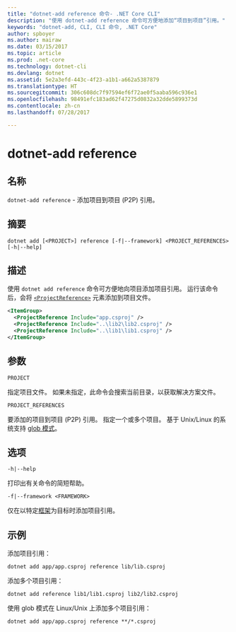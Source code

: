 ```yaml
---
title: "dotnet-add reference 命令- .NET Core CLI"
description: "使用 dotnet-add reference 命令可方便地添加“项目到项目”引用。"
keywords: "dotnet-add, CLI, CLI 命令, .NET Core"
author: spboyer
ms.author: mairaw
ms.date: 03/15/2017
ms.topic: article
ms.prod: .net-core
ms.technology: dotnet-cli
ms.devlang: dotnet
ms.assetid: 5e2a3efd-443c-4f23-a1b1-a662a5387879
ms.translationtype: HT
ms.sourcegitcommit: 306c608dc7f97594ef6f72ae0f5aaba596c936e1
ms.openlocfilehash: 98491efc183ad62f47275d0832a32dde5899373d
ms.contentlocale: zh-cn
ms.lasthandoff: 07/28/2017

---
```


# <a name="dotnet-add-reference"></a>dotnet-add reference

## <a name="name"></a>名称

`dotnet-add reference` - 添加项目到项目 (P2P) 引用。

## <a name="synopsis"></a>摘要

`dotnet add [<PROJECT>] reference [-f|--framework] <PROJECT_REFERENCES> [-h|--help]`

## <a name="description"></a>描述

使用 `dotnet add reference` 命令可方便地向项目添加项目引用。 运行该命令后，会将 [`<ProjectReference>`](/visualstudio/msbuild/common-msbuild-project-items) 元素添加到项目文件。

```xml
<ItemGroup>
  <ProjectReference Include="app.csproj" />
  <ProjectReference Include="..\lib2\lib2.csproj" />
  <ProjectReference Include="..\lib1\lib1.csproj" />
</ItemGroup>
```

## <a name="arguments"></a>参数

`PROJECT`

指定项目文件。 如果未指定，此命令会搜索当前目录，以获取解决方案文件。

`PROJECT_REFERENCES`

要添加的项目到项目 (P2P) 引用。 指定一个或多个项目。 基于 Unix/Linux 的系统支持 [glob 模式](https://en.wikipedia.org/wiki/Glob_(programming))。

## <a name="options"></a>选项

`-h|--help`

打印出有关命令的简短帮助。

`-f|--framework <FRAMEWORK>`

仅在以特定[框架](../../standard/frameworks.md)为目标时添加项目引用。

## <a name="examples"></a>示例

添加项目引用：

`dotnet add app/app.csproj reference lib/lib.csproj`

添加多个项目引用：

`dotnet add reference lib1/lib1.csproj lib2/lib2.csproj`

使用 glob 模式在 Linux/Unix 上添加多个项目引用：

`dotnet add app/app.csproj reference **/*.csproj`

